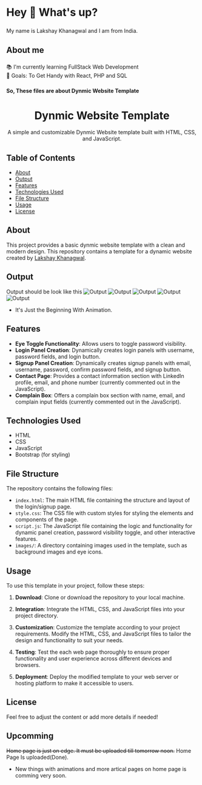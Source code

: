 <h1 align="left">Hey 👋 What's up?</h1>

###

<p align="left">My name is Lakshay Khanagwal and I am from India.</p>

###

<h2 align="left">About me</h2>

###

<p align="left">📚 I'm currently learning FullStack Web Development<br>🎯 Goals: To Get Handy with React, PHP and SQL</p>

###

<h4 align="left">So, These files are about Dynmic Website Template</h4>

###

<div align="center">
  <h1>Dynmic Website Template</h1>
  <p>A simple and customizable Dynmic Website template built with HTML, CSS, and JavaScript.</p>
</div>

## Table of Contents

- [About](#about)
- [Output](#output)
- [Features](#features)
- [Technologies Used](#technologies-used)
- [File Structure](#file-structure)
- [Usage](#usage)
- [License](#license)

## About

This project provides a basic dynmic website template with a clean and modern design. This repository contains a template for a dynamic website created by [Lakshay Khanagwal](https://github.com/lakshay-khanagwal).

## Output

Output should be look like this
![Output](https://github.com/LakshayKhanagwal/output_of_all_repo/blob/52cad4cf93a256527a8fc2e83b0e4d3ff1b23ddf/simple_yet_dynmic_website/output.jpg)
![Output](
https://github.com/LakshayKhanagwal/output_of_all_repo/blob/52cad4cf93a256527a8fc2e83b0e4d3ff1b23ddf/simple_yet_dynmic_website/output_1.jpg)
![Output](
https://github.com/LakshayKhanagwal/output_of_all_repo/blob/52cad4cf93a256527a8fc2e83b0e4d3ff1b23ddf/simple_yet_dynmic_website/output_2.jpg)
![Output](
https://github.com/LakshayKhanagwal/output_of_all_repo/blob/52cad4cf93a256527a8fc2e83b0e4d3ff1b23ddf/simple_yet_dynmic_website/output_3.jpg)
![Output](https://github.com/LakshayKhanagwal/output_of_all_repo/blob/ade274ea36d931a8ae06bb82fd5770f452798301/simple_yet_dynmic_website/Recording2024-03-201147231-ezgif.com-video-to-gif-converter.gif)
- It's Just the Beginning With Animation.

## Features

- **Eye Toggle Functionality**: Allows users to toggle password visibility.
- **Login Panel Creation**: Dynamically creates login panels with username, password fields, and login button.
- **Signup Panel Creation**: Dynamically creates signup panels with email, username, password, confirm password fields, and signup button.
- **Contact Page**: Provides a contact information section with LinkedIn profile, email, and phone number (currently commented out in the JavaScript).
- **Complain Box**: Offers a complain box section with name, email, and complain input fields (currently commented out in the JavaScript).

## Technologies Used

- HTML
- CSS
- JavaScript
- Bootstrap (for styling)

## File Structure

The repository contains the following files:

- `index.html`: The main HTML file containing the structure and layout of the login/signup page.
- `style.css`: The CSS file with custom styles for styling the elements and components of the page.
- `script.js`: The JavaScript file containing the logic and functionality for dynamic panel creation, password visibility toggle, and other interactive features.
- `images/`: A directory containing images used in the template, such as background images and eye icons.
   
## Usage

To use this template in your project, follow these steps:

1. **Download**: Clone or download the repository to your local machine.

2. **Integration**: Integrate the HTML, CSS, and JavaScript files into your project directory.

3. **Customization**: Customize the template according to your project requirements. Modify the HTML, CSS, and JavaScript files to tailor the design and functionality to suit your needs.

4. **Testing**: Test the each web page thoroughly to ensure proper functionality and user experience across different devices and browsers.

5. **Deployment**: Deploy the modified template to your web server or hosting platform to make it accessible to users.

## License

Feel free to adjust the content or add more details if needed!


## Upcomming

~~Home page is just on edge. It must be uploaded till tomorrow noon.~~         Home Page Is uploaded(Done).
- New things with animations and more artical pages on home page is comming very soon. 
###
